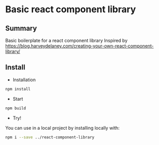 # Basic react component library

## Summary

Basic boilerplate for a react component library
Inspired by https://blog.harveydelaney.com/creating-your-own-react-component-library/

## Install

- Installation

```bash
npm install
```

- Start

```bash
npm build
```

- Try!

You can use in a local project by installing locally with:

```bash
npm i --save ../react-component-library
```



